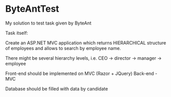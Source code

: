 # ByteAntTest

My solution to test task given by ByteAnt


Task itself: 

Create an ASP.NET MVC application which returns HIERARCHICAL structure of employees and allows to search by employee name. 

There might be several hierarchy levels, i.e. CEO -> director -> manager -> employee

Front-end should be implemented on MVC (Razor + JQuery)
Back-end - MVC

Database should be filled with data by candidate
